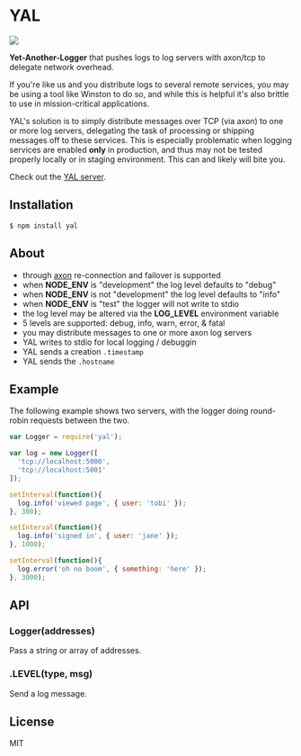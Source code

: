 
# YAL

  ![](https://dl.dropboxusercontent.com/u/6396913/yal/Screen%20Shot%202014-01-18%20at%201.39.51%20PM.png)

  __Yet-Another-Logger__ that pushes logs to log servers with axon/tcp to delegate network overhead.

  If you're like us and you distribute logs to several remote services,
  you may be using a tool like Winston to do so, and while this is helpful
  it's also brittle to use in mission-critical applications.

  YAL's solution is to simply distribute messages over TCP (via axon) to one or more log servers, delegating the task of processing or shipping messages off to these services. This is especially problematic when logging services are enabled __only__ in production, and thus may not be tested properly locally or in staging environment. This can and likely will bite you.

  Check out the [YAL server](https://github.com/segmentio/yal-server).

## Installation

```
$ npm install yal
```

## About

 - through [axon](https://github.com/visionmedia/axon) re-connection and failover is supported
 - when __NODE_ENV__ is "development" the log level defaults to "debug"
 - when __NODE_ENV__ is not "development" the log level defaults to "info"
 - when __NODE_ENV__ is "test" the logger will not write to stdio
 - the log level may be altered via the __LOG_LEVEL__ environment variable
 - 5 levels are supported: debug, info, warn, error, & fatal
 - you may distribute messages to one or more axon log servers
 - YAL writes to stdio for local logging / debuggin
 - YAL sends a creation `.timestamp`
 - YAL sends the `.hostname`

## Example

  The following example shows two servers,
  with the logger doing round-robin requests
  between the two.

```js
var Logger = require('yal');

var log = new Logger([
  'tcp://localhost:5000',
  'tcp://localhost:5001'
]);

setInterval(function(){
  log.info('viewed page', { user: 'tobi' });
}, 300);

setInterval(function(){
  log.info('signed in', { user: 'jane' });
}, 1000);

setInterval(function(){
  log.error('oh no boom', { something: 'here' });
}, 3000);
```

## API

### Logger(addresses)

  Pass a string or array of addresses.

### .LEVEL(type, msg)

  Send a log message.

## License

 MIT
